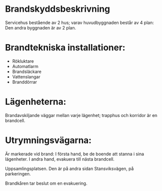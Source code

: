 # Brandskyddsbeskrivning

Servicehus bestående av 2 hus; varav huvudbyggnaden består av 4 plan: Den andra byggnaden är av 2 plan.

# Brandtekniska installationer:

- Rökluktare
- Automatlarm
- Brandsläckare
- Vattenslangar
- Branddörrar

# Lägenheterna:

Brandavskiljande väggar mellan varje lägenhet; trapphus och korridor är en brandcell.

# Utrymningsvägarna:

Är markerade vid brand: I första hand, be de boende att stanna i sina lägenheter. I andra hand, evakuera till nästa brandcell.

Uppsamlingsplatsen. Den är på andra sidan Stansviksvägen, på parkeringen.

Brandkåren tar beslut om en evakuering.